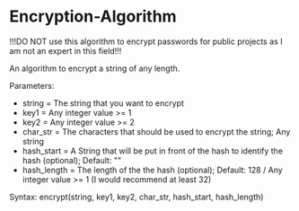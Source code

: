 # Encryption-Algorithm

!!!DO NOT use this algorithm to encrypt passwords for public projects as I am not an expert in this field!!!

An algorithm to encrypt a string of any length.

Parameters:
  - string = The string that you want to encrypt
  - key1 = Any integer value >= 1
  - key2 = Any integer value >= 2
  - char_str = The characters that should be used to encrypt the string; Any string
  - hash_start = A String that will be put in front of the hash to identify the hash (optional); Default: ""
  - hash_length = The length of the the hash (optional); Default: 128 / Any integer value >= 1 (I would recommend at least 32)

Syntax:
  encrypt(string, key1, key2, char_str, hash_start, hash_length)
